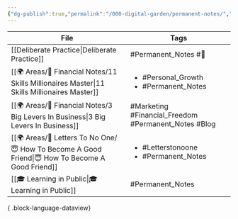 ```yaml
---
{"dg-publish":true,"permalink":"/000-digital-garden/permanent-notes/","dgPassFrontmatter":true,"noteIcon":"3","created":"2023-12-15T00:25:54.280+05:30","updated":"2023-12-15T00:30:53.507+05:30"}
---
```


| File                                                                                                 | Tags                                                        |
| ---------------------------------------------------------------------------------------------------- | ----------------------------------------------------------- |
| [[Deliberate Practice\|Deliberate Practice]]                                                      | #Permanent_Notes  #🌿                                       |
| [[🌍 Areas/💸 Financial Notes/11 Skills Millionaires Master\|11 Skills Millionaires Master]]      | <ul><li>#Personal_Growth</li><li>#Permanent_Notes</li></ul> |
| [[🌍 Areas/💸 Financial Notes/3 Big Levers In Business\|3 Big Levers In Business]]                | #Marketing #Financial_Freedom #Permanent_Notes #Blog        |
| [[🌍 Areas/📧  Letters To No One/😇 How To Become A Good Friend\|😇 How To Become A Good Friend]] | <ul><li>#Letterstonoone</li><li>#Permanent_Notes</li></ul>  |
| [[🎓 Learning in Public\|🎓 Learning in Public]]                                                  | #Permanent_Notes                                            |

{ .block-language-dataview}